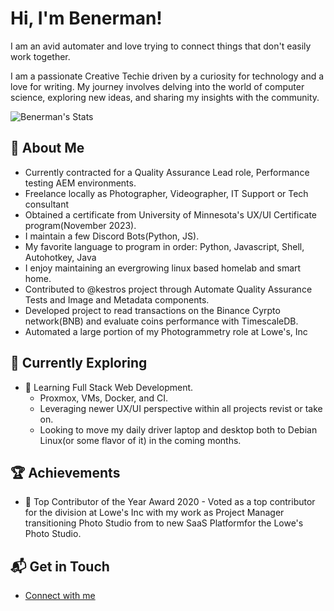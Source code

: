 # Hi, I'm Benerman!

I am an avid automater and love trying to connect things that don't easily work together.

I am a passionate Creative Techie driven by a curiosity for technology and a love for writing. My journey involves delving into the world of computer science, exploring new ideas, and sharing my insights with the community.

![Benerman's Stats](https://github-readme-stats.vercel.app/api?username=Benerman&theme=vue-dark&show_icons=true&hide_border=true&count_private=true)

## 🚀 About Me

- Currently contracted for a Quality Assurance Lead role, Performance testing AEM environments.
- Freelance locally as Photographer, Videographer, IT Support or Tech consultant
- Obtained a certificate from University of Minnesota's UX/UI Certificate program(November 2023).
- I maintain a few Discord Bots(Python, JS).
- My favorite language to program in order: Python, Javascript, Shell, Autohotkey, Java 
- I enjoy maintaining an evergrowing linux based homelab and smart home.
- Contributed to @kestros project through Automate Quality Assurance Tests and Image and Metadata components.
- Developed project to read transactions on the Binance Cyrpto network(BNB) and evaluate coins performance with TimescaleDB.
- Automated a large portion of my Photogrammetry role at Lowe's, Inc


## 🌱 Currently Exploring

- 🚀 Learning Full Stack Web Development.
  - Proxmox, VMs, Docker, and CI.
  - Leveraging newer UX/UI perspective within all projects revist or take on.
  - Looking to move my daily driver laptop and desktop both to Debian Linux(or some flavor of it) in the coming months.


 ## 🏆 Achievements

- 🌟 Top Contributor of the Year Award 2020 - Voted as a top contributor for the division at Lowe's Inc with my work as Project Manager transitioning Photo Studio from to new SaaS Platformfor the Lowe's Photo Studio.


## 📬 Get in Touch

- [Connect with me](https://portfolio.benerman.com/)


